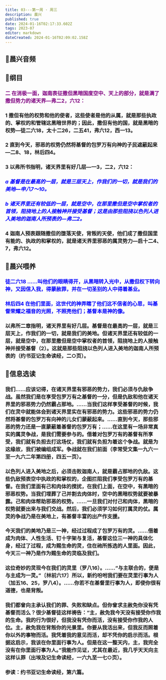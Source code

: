 ```yaml
---
title: 03---第一周 · 周三
description: 晨兴
published: true
date: 2024-01-16T02:17:33.602Z
tags: 2023-07
editor: markdown
dateCreated: 2024-01-16T02:09:02.158Z
---
```


## 🎵晨兴音频

## 📖纲目

### <font color=purple>二 在消极一面，迦南表征撒但黑暗国度空中、天上的部分，就是满了撒但势力的诸天界—弗二2，六12：</font>

### 1 撒但有他的权势和他的使者，这些使者是他的从属，就是那些执政的、掌权的和管辖这黑暗世界的；因此，撒但有他的国，就是黑暗的权势—徒二六18，太十二26，二五41，弗六12，西一13。

### 2 直到今天，邪恶的权势仍然将基督的包罗万有向神的子民遮蔽起来—二8、18，林后四4。

### 3 以弗所书指明，诸天界里有好几层—一3，二2，六12：

### *<font color=blue>a 基督是在最高的一层，就是三层天上，作我们的一切，就是我们的美地—申八7～10。</font>*

### *<font color=blue>b 诸天界里还有较低的一层，就是空中，在那里撒但是空中掌权者的首领，阻挠地上的人接触神并接受基督；这是由那些阻挠以色列人进入美地的迦南人所预表的—弗二2。</font>*

### 4 迦南人预表跟随撒但的堕落天使，背叛的天使，他们成了撒但国里有能的、执政的和掌权的，就是诸天界里邪恶的属灵势力—启十二4、7，弗六12。

## 📖晨兴喂养

### <font color=blue>徒二六18    ……叫他们的眼睛得开，从黑暗转入光中，从撒但权下转向神，又因信入我，得蒙赦罪，并在一切圣别的人中得着基业。</font>

### <font color=blue>林后四4    在他们里面，这世代的神弄瞎了他们这不信者的心思，叫基督荣耀之福音的光照，不照亮他们；基督本是神的像。</font>

### 以弗所二章指明，诸天界里有好几层。基督是在最高的一层，就是三层天上，作我们的一切，就是我们的美地。但诸天界里还有较低的一层，就是空中，在那里撒但是空中掌权者的首领，阻挠地上的人接触神并接受基督（2）。这就是那些阻挠以色列人进入美地的迦南人所预表的（约书亚记生命读经，二○页）。

## 📖信息选读

### 我们……应该记得，在诸天界里有邪恶的势力，我们必须与仇敌争战。虽然我们是在享受包罗万有之基督的一分，但是仇敌和他在诸天界里的邪恶势力仍然霸占那地。……当我们这样享受基督的时候，我们在灵中就能体会到诸天界里实在有邪恶的势力。这些邪恶的势力仍然将基督的包罗万有向神的儿女们蒙蔽起来。……直到今天，那些邪恶的势力还是一直蒙蔽着基督的包罗万有；……在这里有一场非常真实的属灵争战，是我们需要参与的。借着对包罗万有的基督有所享受，我们就有负担去打这场仗，我们就有负担为着这个争战。就是为这缘故，我们被编组成军。争战就在我们前面（李常受文集一九六一至一九六二年第四册，四五一页）。

### 以色列人进入美地之后，必须击败迦南人，就是霸占那地的仇敌。这些仇敌预表空中执政的和掌权的，企图拦阻我们享受包罗万有的基督。在我们里面有己和肉体的搅扰，在我们上面，在空中，有黑暗的邪恶权势。当我们埋葬了己并割去肉体时，空中的黑暗权势就要被暴露。己和肉体帮助邪恶的权势。……一旦我们对付己和肉体，黑暗的权势就要出来与我们交战。然后，我们必须学习如何打属灵的仗。属灵的争战乃是在美地上，有基督丰富的出产作支援。

### 今天我们的美地乃是三一神，经过过程成了包罗万有的灵。……借着成为肉体、人性生活、钉十字架与复活，基督这位三一神的具体化身，经过了过程，成为赐生命的灵，住在祂所拣选的人里面。因此，今天三一神乃是作为赐生命的灵临及我们。

### 这位奇妙的灵现今在我们的灵里（罗八16）。……“与主联合的，便是与主成为一灵。”〔林前六17〕所以，新约吩咐我们要在灵里行事为人（加五16、25，罗八4）。……你若不在基督里行事为人，即使你很有道德，也是背叛。

### 我们都曾向主承认我们的罪、失败和缺点。但你曾求主赦免你没有凭基督而活么？很少基督徒这样祷告：“主，赦免我今天没有接受你作我的生命。我的行为很好，但我没有凭你而活，没有接受你作我的人位。主，赦免我在背叛你的光景里。你要从我活出来，但我反而照着你以外的事物而活。我凭着我的意见而活，却不凭你的启示而活。根据这启示，我该在你里面行事为人。但是在这一整天内，主，我完全没有在你里面行事为人。”我能作见证，尤其在最近，我几乎天天向主这样认罪（出埃及记生命读经，一六九至一七○页）。

### 参读：约书亚记生命读经，第六篇。

<!-- Google tag (gtag.js) -->

<script async src="https://www.googletagmanager.com/gtag/js?id=G-1P8709Z16T"></script>

<script>


 window.dataLayer = window.dataLayer || [];

 function gtag(){dataLayer.push(arguments);}

 gtag('js', new Date());



 gtag('config', 'G-1P8709Z16T');

</script>